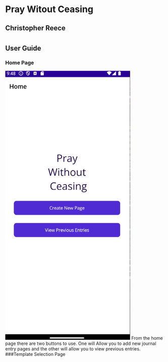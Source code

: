# Pray Witout Ceasing
## Christopher Reece
#
#
## User Guide
### Home Page
<picture>
<img alt = "Pray Without Ceasing Home Page" src = "PWC Home Page.png">
</picture>
From the home page there are two buttons to use. One will Allow you to add new journal entry pages and the other will allow you to view previous entries. 
###Template Selection Page

